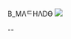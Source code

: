 ### 
B_MΛᄃΗΛDӨ
![](https://2.bp.blogspot.com/-P0aiBZgxdhs/Ul6QRNIzVSI/AAAAAAAAAT4/7cepGzJCuEw/s1600/branches-with-almond-blossom-1890(1).jpg)

--

